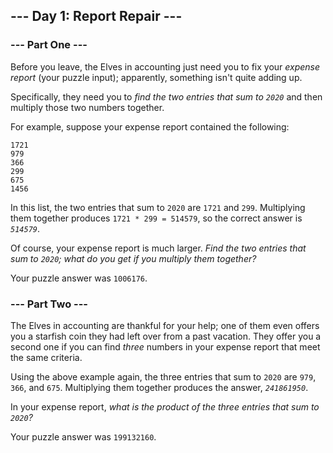 <article class="day-desc">
<h2 id="day1">--- Day 1: Report Repair ---</h2>
<h3 id="part2">--- Part One ---</h2>
<p>Before you leave, the Elves in accounting just need you to fix your <em>expense report</em> (your puzzle input); apparently, something isn't quite adding up.</p>
<p>Specifically, they need you to <em>find the two entries that sum to <code>2020</code></em> and then multiply those two numbers together.</p>
<p>For example, suppose your expense report contained the following:</p>
<pre><code>1721
979
366
299
675
1456
</code></pre>
<p>In this list, the two entries that sum to <code>2020</code> are <code>1721</code> and <code>299</code>. Multiplying them together produces <code>1721 * 299 = 514579</code>, so the correct answer is <code><em>514579</em></code>.</p>
<p>Of course, your expense report is much larger. <em>Find the two entries that sum to <code>2020</code>; what do you get if you multiply them together?</em></p>

<p>Your puzzle answer was <code>1006176</code>.</p>

<h3 id="part2">--- Part Two ---</h2><p>The Elves in accounting are thankful for your help; one of them even offers you a starfish coin they had left over from a past vacation. They offer you a second one if you can find <em>three</em> numbers in your expense report that meet the same criteria.</p>
<p>Using the above example again, the three entries that sum to <code>2020</code> are <code>979</code>, <code>366</code>, and <code>675</code>. Multiplying them together produces the answer, <code><em>241861950</em></code>.</p>
<p>In your expense report, <em>what is the product of the three entries that sum to <code>2020</code>?</em></p>
</article>

<p>Your puzzle answer was <code>199132160</code>.</p>
